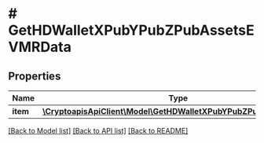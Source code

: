 # # GetHDWalletXPubYPubZPubAssetsEVMRData

## Properties

Name | Type | Description | Notes
------------ | ------------- | ------------- | -------------
**item** | [**\CryptoapisApiClient\Model\GetHDWalletXPubYPubZPubAssetsEVMRI**](GetHDWalletXPubYPubZPubAssetsEVMRI.md) |  |

[[Back to Model list]](../../README.md#models) [[Back to API list]](../../README.md#endpoints) [[Back to README]](../../README.md)
